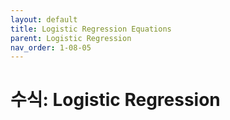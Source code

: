 ```yaml
---
layout: default
title: Logistic Regression Equations
parent: Logistic Regression
nav_order: 1-08-05
---
```


# 수식: Logistic Regression

